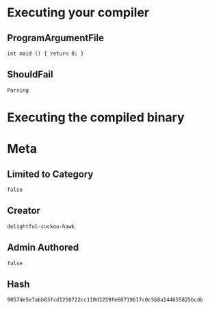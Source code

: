 # Executing your compiler

## ProgramArgumentFile

```
int maid () { return 0; }
```

## ShouldFail

```
Parsing
```

# Executing the compiled binary

# Meta

## Limited to Category

```
false
```

## Creator

```
delightful-cuckoo-hawk
```

## Admin Authored

```
false
```

## Hash

```
9057de5e7abb83fcd1250722cc110d2259fe60719617c0c568a144655825bcdb
```
